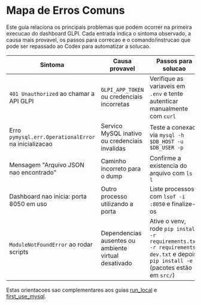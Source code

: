 # Mapa de Erros Comuns

Este guia relaciona os principais problemas que podem ocorrer na primeira execucao do dashboard GLPI. Cada entrada indica o sintoma observado, a causa mais provavel, os passos para correcao e o comando/instrucao que pode ser repassado ao Codex para automatizar a solucao.

| Sintoma | Causa provavel | Passos para solucao | Instrucao para Codex |
| ------- | -------------- | ------------------ | -------------------- |
| `401 Unauthorized` ao chamar a API GLPI | `GLPI_APP_TOKEN` ou credenciais incorretas | Verifique as variaveis em `.env` e tente autenticar manualmente com `curl` | "Atualize .env com tokens validos e execute novamente `python main.py`" |
| Erro `pymysql.err.OperationalError` na inicializacao | Servico MySQL inativo ou credenciais invalidas | Teste a conexao via `mysql -h $DB_HOST -u $DB_USER -p` | "Substitua valores `DB_*` em `.env` e rode `python scripts/init_db.py`" |
| Mensagem "Arquivo JSON nao encontrado" | Caminho incorreto para o dump | Confirme a existencia do arquivo com `ls -l` | "Ajuste o caminho do dump gerado por `scripts/fetch_tickets.py`" |
| Dashboard nao inicia: porta 8050 em uso | Outro processo utilizando a porta | Liste processos com `lsof -i :8050` e finalize-os | "Matar processo na porta 8050 antes de executar o server" |
| `ModuleNotFoundError` ao rodar scripts | Dependencias ausentes ou ambiente virtual desativado | Ative o venv, rode `pip install -r requirements.txt -r requirements-dev.txt` e depois `pip install -e .` (pacotes estão em `src/`) | "Crie ou ative o venv e reinstale dependencias" |

Estas orientacoes sao complementares aos guias [run_local](run_local.md) e [first_use_mysql](first_use_mysql.md).

